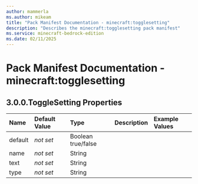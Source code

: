 ```yaml
---
author: mammerla
ms.author: mikeam
title: "Pack Manifest Documentation - minecraft:togglesetting"
description: "Describes the minecraft:togglesetting pack manifest"
ms.service: minecraft-bedrock-edition
ms.date: 02/11/2025 
---
```


# Pack Manifest Documentation - minecraft:togglesetting


## 3.0.0.ToggleSetting Properties

|Name       |Default Value |Type |Description |Example Values |
|:----------|:-------------|:----|:-----------|:------------- |
| default | *not set* | Boolean true/false |  |  | 
| name | *not set* | String |  |  | 
| text | *not set* | String |  |  | 
| type | *not set* | String |  |  | 